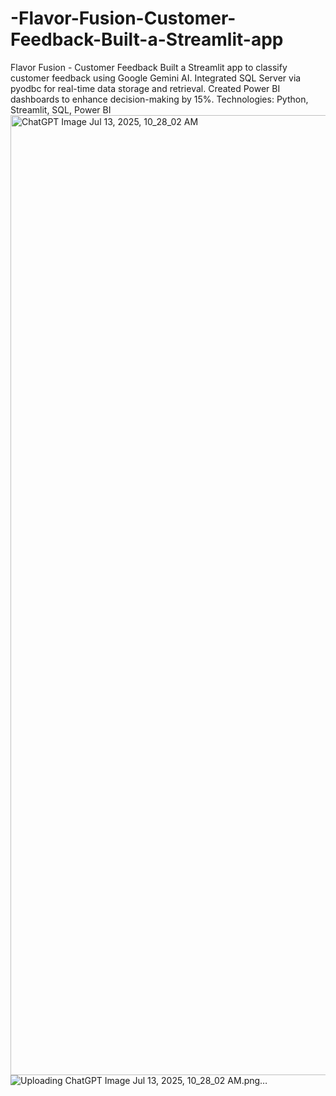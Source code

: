 # -Flavor-Fusion-Customer-Feedback-Built-a-Streamlit-app
Flavor Fusion - Customer Feedback Built a Streamlit app to classify customer feedback using Google Gemini AI. Integrated SQL Server via pyodbc for real-time data storage and retrieval. Created Power BI dashboards to enhance decision-making by 15%. Technologies: Python, Streamlit, SQL, Power BI
<img width="1024" height="1536" alt="ChatGPT Image Jul 13, 2025, 10_28_02 AM" src="https://github.com/user-attachments/assets/7d23e998-fa7b-453e-848c-942a1a8ffea5" />
![Uploading ChatGPT Image Jul 13, 2025, 10_28_02 AM.png…]()
